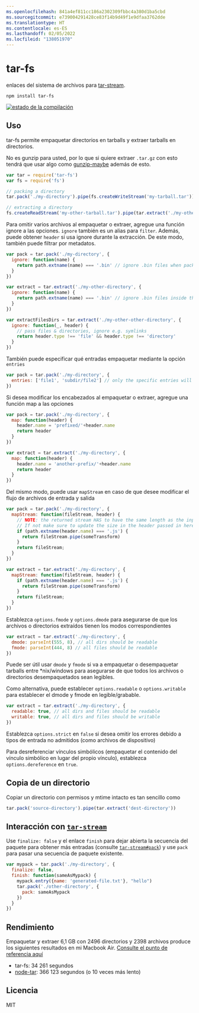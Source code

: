 ```yaml
---
ms.openlocfilehash: 841a4ef811cc186a2302309fbbc4a380d1ba5cbd
ms.sourcegitcommit: e739004291428ce83f14b9d49f1e9dfaa3762dde
ms.translationtype: HT
ms.contentlocale: es-ES
ms.lasthandoff: 02/05/2022
ms.locfileid: "138051970"
---
```

# <a name="tar-fs"></a>tar-fs

enlaces del sistema de archivos para [tar-stream](https://github.com/mafintosh/tar-stream).

```
npm install tar-fs
```

[![estado de la compilación](https://secure.travis-ci.org/mafintosh/tar-fs.png)](http://travis-ci.org/mafintosh/tar-fs)

## <a name="usage"></a>Uso

tar-fs permite empaquetar directorios en tarballs y extraer tarballs en directorios.

No es gunzip para usted, por lo que si quiere extraer `.tar.gz` con esto tendrá que usar algo como [gunzip-maybe](https://github.com/mafintosh/gunzip-maybe) además de esto.

``` js
var tar = require('tar-fs')
var fs = require('fs')

// packing a directory
tar.pack('./my-directory').pipe(fs.createWriteStream('my-tarball.tar'))

// extracting a directory
fs.createReadStream('my-other-tarball.tar').pipe(tar.extract('./my-other-directory'))
```

Para omitir varios archivos al empaquetar o extraer, agregue una función ignore a las opciones. `ignore` también es un alias para `filter`. Además, puede obtener `header` si usa ignore durante la extracción.
De este modo, también puede filtrar por metadatos.

``` js
var pack = tar.pack('./my-directory', {
  ignore: function(name) {
    return path.extname(name) === '.bin' // ignore .bin files when packing
  }
})

var extract = tar.extract('./my-other-directory', {
  ignore: function(name) {
    return path.extname(name) === '.bin' // ignore .bin files inside the tarball when extracing
  }
})

var extractFilesDirs = tar.extract('./my-other-other-directory', {
  ignore: function(_, header) {
    // pass files & directories, ignore e.g. symlinks
    return header.type !== 'file' && header.type !== 'directory'
  }
})
```

También puede especificar qué entradas empaquetar mediante la opción `entries`

```js
var pack = tar.pack('./my-directory', {
  entries: ['file1', 'subdir/file2'] // only the specific entries will be packed
})
```

Si desea modificar los encabezados al empaquetar o extraer, agregue una función map a las opciones

``` js
var pack = tar.pack('./my-directory', {
  map: function(header) {
    header.name = 'prefixed/'+header.name
    return header
  }
})

var extract = tar.extract('./my-directory', {
  map: function(header) {
    header.name = 'another-prefix/'+header.name
    return header
  }
})
```

Del mismo modo, puede usar `mapStream` en caso de que desee modificar el flujo de archivos de entrada y salida

``` js
var pack = tar.pack('./my-directory', {
  mapStream: function(fileStream, header) {
    // NOTE: the returned stream HAS to have the same length as the input stream.
    // If not make sure to update the size in the header passed in here.
    if (path.extname(header.name) === '.js') {
      return fileStream.pipe(someTransform)
    }
    return fileStream;
  }
})

var extract = tar.extract('./my-directory', {
  mapStream: function(fileStream, header) {
    if (path.extname(header.name) === '.js') {
      return fileStream.pipe(someTransform)
    }
    return fileStream;
  }
})
```

Establezca `options.fmode` y `options.dmode` para asegurarse de que los archivos o directorios extraídos tienen los modos correspondientes

``` js
var extract = tar.extract('./my-directory', {
  dmode: parseInt(555, 8), // all dirs should be readable
  fmode: parseInt(444, 8) // all files should be readable
})
```

Puede ser útil usar `dmode` y `fmode` si va a empaquetar o desempaquetar tarballs entre *nix/windows para asegurarse de que todos los archivos o directorios desempaquetados sean legibles.

Como alternativa, puede establecer `options.readable` o `options.writable` para establecer el dmode y fmode en legible/grabable.

``` js
var extract = tar.extract('./my-directory', {
  readable: true, // all dirs and files should be readable
  writable: true, // all dirs and files should be writable
})
```

Establezca `options.strict` en `false` si desea omitir los errores debido a tipos de entrada no admitidos (como archivos de dispositivo)

Para desreferenciar vínculos simbólicos (empaquetar el contenido del vínculo simbólico en lugar del propio vínculo), establezca `options.dereference` en `true`.

## <a name="copy-a-directory"></a>Copia de un directorio

Copiar un directorio con permisos y mtime intacto es tan sencillo como

``` js
tar.pack('source-directory').pipe(tar.extract('dest-directory'))
```

## <a name="interaction-with-tar-stream"></a>Interacción con [`tar-stream`](https://github.com/mafintosh/tar-stream)

Use `finalize: false` y el enlace `finish` para dejar abierta la secuencia del paquete para obtener más entradas (consulte [`tar-stream#pack`](https://github.com/mafintosh/tar-stream#packing)) y use `pack` para pasar una secuencia de paquete existente.

``` js
var mypack = tar.pack('./my-directory', {
  finalize: false,
  finish: function(sameAsMypack) {
    mypack.entry({name: 'generated-file.txt'}, "hello")
    tar.pack('./other-directory', {
      pack: sameAsMypack
    })
  }
})
```


## <a name="performance"></a>Rendimiento

Empaquetar y extraer 6,1 GB con 2496 directorios y 2398 archivos produce los siguientes resultados en mi Macbook Air.
[Consulte el punto de referencia aquí](https://gist.github.com/mafintosh/8102201)

* tar-fs: 34 261 segundos
* [node-tar](https://github.com/isaacs/node-tar): 366 123 segundos (o 10 veces más lento)

## <a name="license"></a>Licencia

MIT
